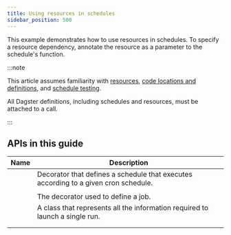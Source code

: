 ```yaml
---
title: Using resources in schedules
sidebar_position: 500
---
```


This example demonstrates how to use resources in schedules. To specify a resource dependency, annotate the resource as a parameter to the schedule's function.

:::note

This article assumes familiarity with [resources](/guides/build/external-resources/), [code locations and definitions](/guides/deploy/code-locations/), and [schedule testing](testing-schedules).

All Dagster definitions, including schedules and resources, must be attached to a <PyObject section="definitions" module="dagster" object="Definitions" /> call.

:::

<CodeExample path="docs_snippets/docs_snippets/concepts/resources/pythonic_resources.py" startAfter="start_new_resource_on_schedule" endBefore="end_new_resource_on_schedule" dedent="4" />

## APIs in this guide

| Name | Description |
|------|-------------|
| <PyObject section="schedules-sensors" module="dagster" object="schedule" decorator /> | Decorator that defines a schedule that executes according to a given cron schedule. |
| <PyObject section="resources" module="dagster" object="ConfigurableResource" /> | |
| <PyObject section="jobs" module="dagster" object="job" decorator /> | The decorator used to define a job. |
| <PyObject section="schedules-sensors" module="dagster" object="RunRequest" />                          | A class that represents all the information required to launch a single run. |
| <PyObject section="config" module="dagster" object="RunConfig" /> | |
| <PyObject section="definitions" module="dagster" object="Definitions" /> | |
